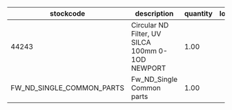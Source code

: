 |stockcode|description|quantity|location|
|---------|-----------|--------|--------|
|44243|Circular  ND Filter, UV SILCA 100mm 0-1OD NEWPORT|1.00||
|FW_ND_SINGLE_COMMON_PARTS|Fw_ND_Single Common parts|1.00||
